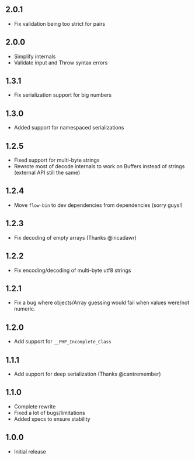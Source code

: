 ## 2.0.1

- Fix validation being too strict for pairs

## 2.0.0

- Simplify internals
- Validate input and Throw syntax errors

## 1.3.1

- Fix serialization support for big numbers

## 1.3.0

- Added support for namespaced serializations

## 1.2.5

- Fixed support for multi-byte strings
- Rewrote most of decode internals to work on Buffers instead of strings (external API still the same)

## 1.2.4

- Move `flow-bin` to dev dependencies from dependencies (sorry guys!)

## 1.2.3

- Fix decoding of empty arrays (Thanks @incadawr)

## 1.2.2

- Fix encoding/decoding of multi-byte utf8 strings

## 1.2.1

- Fix a bug where objects/Array guessing would fail when values were/not numeric.

## 1.2.0

- Add support for `__PHP_Incomplete_Class`

## 1.1.1

- Add support for deep serialization (Thanks @cantremember)

## 1.1.0

- Complete rewrite
- Fixed a lot of bugs/limitations
- Added specs to ensure stability

## 1.0.0

- Initial release
